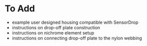 # To Add
- example user designed housing compatible with SensorDrop
- instructions on drop-off plate construction
- instructions on nichrome element setup
- instructions on connecting drop-off plate to the nylon webbing

